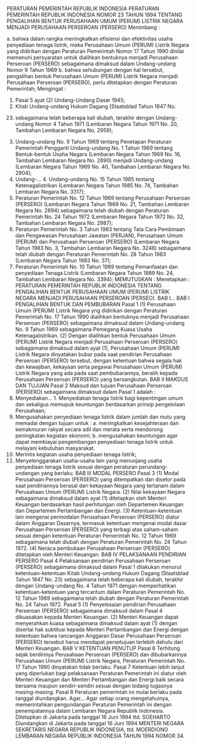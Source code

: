  PERATURAN PEMERINTAH REPUBLIK INDONESIA PERATURAN PEMERINTAH REPUBLIK INDONESIA NOMOR 23 TAHUN 1994 TENTANG PENGALIHAN BENTUK PERUSAHAAN UMUM (PERUM) LISTRIK NEGARA MENJADI PERUSAHAAN PERSEROAN (PERSERO)
Menimbang :

a. bahwa dalam rangka meningkatkan efisiensi dan efektivitas usaha penyediaan tenaga listrik, maka Perusahaan Umum (PERUM) Listrik Negara yang didirikan dengan Peraturan Pemerintah Nomor 17 Tahun 1990 dinilai memenuhi persyaratan untuk dialihkan bentuknya menjadi Perusahaan Perseroan (PERSERO) sebagaimana dimaksud dalam Undang-undang Nomor 9 Tahun 1969 b. bahwa sehubungan dengan hal tersebut, pengalihan bentuk Perusahaan Umum (PERUM) Listrik Negara menjadi Perusahaan Perseroan (PERSERO), perlu ditetapkan dengan Peraturan Pemerintah;
Mengingat :

1. Pasal 5 ayat (2) Undang-Undang Dasar 1945;
2. Kitab Undang-undang Hukum Dagang (Staatsblad Tahun 1847 No.
23) sebagaimana telah beberapa kali diubah, terakhir dengan Undang-undang Nomor 4 Tahun 1971 (Lembaran Negara Tahun 1971 No. 20, Tambahan Lembaran Negara No. 2959);
3. Undang-undang No. 9 Tahun 1969 tentang Penetapan Peraturan Pemerintah Pengganti Undang-undang No. 1 Tahun 1969 tentang Bentuk-bentuk Usaha Negara (Lembaran Negara Tahun 1969 No. 16, Tambahan Lembaran Negara No. 2890) menjadi Undang-undang (Lembaran Negara Tahun 1969 No. 40, Tambahan Lembaran Negara No. 2904);
4. Undang-… 4. Undang-undang No. 15 Tahun 1985 tentang Ketenagalistrikan (Lembaran Negara Tahun 1985 No. 74, Tambahan Lembaran Negara No. 3317);
5. Peraturan Pemerintah No. 12 Tahun 1969 tentang Perusahaan Perseroan (PERSERO) (Lembaran Negara Tahun 1969 No. 21, Tambahan Lembaran Negara No. 2894) sebagaimana telah diubah dengan Peraturan Pemerintah No. 24 Tahun 1972 (Lembaran Negara Tahun 1972 No. 32, Tambahan Lembaran Negara No. 2987);
6. Peraturan Pemerintah No. 3 Tahun 1983 tentang Tata Cara Pembinaan dan Pengawasan Perusahaan Jawatan (PERJAN), Perusahaan Umum (PERUM) dan Perusahaan Perseroan (PERSERO) (Lembaran Negara Tahun 1983 No. 3, Tambahan Lembaran Negara No. 3246) sebagaimana telah diubah dengan Peraturan Pemerintah No. 28 Tahun 1983 (Lembaran Negara Tahun 1983 No. 37);
7. Peraturan Pemerintah No. 10 Tahun 1989 tentang Pemanfaatan dan penyediaan Tenaga Listrik (Lembaran Negara Tahun 1989 No. 24, Tambahan Lembaran Negara No. 3394);
MEMUTUSKAN :
 Menetapkan : PERATURAN PEMERINTAH REPUBLIK INDONESIA TENTANG PENGALIHAN BENTUK PERUSAHAAN UMUM (PERUM) LISTRIK NEGARA MENJADI PERUSAHAAN PERSEROAN (PERSEO). BAB I…
BAB I PENGALIHAN BENTUK DAN PEMBUBARAN
Pasal 1
(1) Perusahaan Umum (PERUM) Listrik Negara yng didirikan dengan Peraturan Pemerintah No. 17 Tahun 1990 dialihkan bentuknya menjadi Perusahaan Perseroan (PERSERO) sebagaimana dimaksud dalam Undang-undang No. 9 Tahun 1969 sebagaimana Pemegang Kuasa Usaha Ketenagalistrikan.
(2) Dengan dialihkan bentuk Perusahaan Umum (PERUM) Listrik Negara menjadi Perusahaan Perseroan (PERSERO) sebagaimana dimaksud dalam ayat (1), Perusahaan Umum (PERUM) Listrik Negara dinyatakan bubar pada saat pendirian Perusahaan Perseroan (PERSERO) tersebut, dengan ketentuan bahwa segala hak dan kewajiban, kekayaan serta pegawai Perusahaan Umum (PERUM) Listrik Negara yang ada pada saat pembubarannya, beralih kepada Perusahaan Perseroan (PERSERO) yang bersangkutan.
BAB II MAKDUS DAN TUJUAN
Pasal 2
Maksud dan tujuan Perusahaan Perseroan (PERSERO) sebagaimana dimaksud dalam Pasal 1 adalah :
1. Menyediakan… 1. Menyediakan tenaga listrik bagi kepentingan umum dan sekaligus memupuk keuntungan berdasarkan prinsip pengelolaan Perusahaan;
2. Mengusahakan penyediaan tenaga listrik dalam jumlah dan mutu yang memadai dengan tujuan untuk :
a. meningkatkan kesejahteraan dan kemakmuran rakyat secara adil dan merata serta mendorong peningkatan kegiatan ekonomi;
b. mengusahakan keuntungan agar dapat membiayai pengembangan penyediaan tenaga listrik untuk melayani kebutuhan masyarakat.
3. Merintis kegiatan usaha penyediaan tenaga listrik;
4. Menyelenggarakan usaha-usaha lain yang menunjang usaha penyediaan tenaga listrik sesuai dengan peraturan perundang-undangan yang berlaku.
BAB III MODAL PERSERO
Pasal 3
(1) Modal Perusahaan Perseroan (PERSERO) yang ditempatkan dan disetor pada saat pendiriannya berasal dari kekayaan Negara yang tertanam dalam Perusahaan Umum (PERUM) Listrik Negara.
(2) Nilai kekayaan Negara sebagaimana dimaksud dalam ayat (1) ditetapkan oleh Menteri Keuangan berdasarkan hasil perhitungan oleh Departemen Keuangan dan Departemen Pertambangan dan Energi.
(3) Ketentuan-ketentuan lain mengenai permodalan Perusahaan Perseroan (PERSERO) diatur dalam Anggaran Dasarnya, termasuk ketentuan mengenai modal dasar Perusahaan Perseroan (PERSERO) yang terbagi atas saham-saham sesuai dengan ketentuan Peraturan Pemerintah No. 12 Tahun 1969 sebagaimana telah diubah dengan Peraturan Pemerintah No. 24 Tahun 1972.
(4) Neraca pembukaan Perusahaan Perseroan (PERSERO) ditetapkan oleh Menteri Keuangan.
BAB IV PELAKSANAAN PENDIRIAN PERSERO
Pasal 4
Pelaksanaan pendirian Perusahaan Perseroan (PERSERO) sebagaimana dimaksud dalam Pasal 1 dilakukan menurut ketentuan-ketentuan Kitab Undang-undang Hukum Dagang (Staatsblad Tahun 1847 No. 23) sebagaimana telah beberapa kali diubah, terakhir dengan Undang-undang No. 4 Tahun 1971 dengan memperhatikan ketentuan-ketentuan yang tercantum dalam Peraturan Pemerintah No. 12 Tahun 1969 sebagaimana telah diubah dengan Peraturan Pemerintah No. 24 Tahun 1972.
Pasal 5
(1) Penyelesaian pendirian Perusahaan Perseroan (PERSERO) sebagaimana dimaksud dalam Pasal 4 dikuasakan kepada Menteri Keuangan.
(2) Menteri Keuangan dapat menyerahkan kuasa sebagaimana dimaksud dalam ayat (1) dengan disertai hak subtitusi kepada Menteri Pertambangan dan Energi dengan ketentuan bahwa rancangan Anggaran Dasar Perusahaan Perseroan (PERSERO) tersebut harus mendapat persetujuan terlebih dahulu dari Menteri Keuangan.
BAB V KETENTUAN PENUTUP
Pasal 6
Terhitung sejak berdirinya Perusahaan Perseroan (PERSERO) dan dibubarkannya Perusahaan Umum (PERUM) Listrik Negara, Peraturan Pemerintah No. 17 Tahun 1990 dinyatakan tidak berlaku.
Pasal 7
Ketentuan lebih lanjut yang diperlukan bagi pelaksanaan Peraturan Pemerintah ini diatur oleh Menteri Keuangan dan Menteri Pertambangan dan Energi baik secara bersama maupun sendiri-sendiri sesuai dengan bidang tugasnya masing-masing.
Pasal 8
Peraturan pemerintah ini mulai berlaku pada tanggal diundangkan. Agar…
Agar setiap orang mengetahuinya, memerintahkan pengundangan Peraturan Pemerintah ini dengan penempatannya dalam Lembaran Negara Republik Indonesia. Ditetapkan di Jakarta pada tanggal 16 Juni 1994 ttd. SOEHARTO Diundangkan di Jakarta pada tanggal 16 Juni 1994 MENTERI NEGARA SEKRETARIS NEGARA REPUBLIK INDONESIA, ttd. MOERDIONO LEMBARAN NEGARA REPUBLIK INDONESIA TAHUN 1994 NOMOR 34.